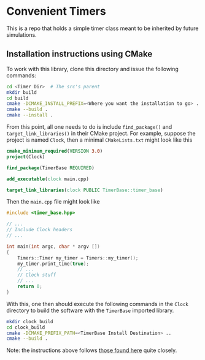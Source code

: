 # Convenient Timers

This is a repo that holds a simple timer class meant to be inherited by future simulations.

## Installation instructions using CMake

To work with this library, clone this directory and issue the following commands:

```bash
cd <Timer Dir>  # The src's parent
mkdir build
cd build
cmake -DCMAKE_INSTALL_PREFIX=<Where you want the installation to go> ..
cmake --build . 
cmake --install . 
```

From this point, all one needs to do is include `find_package()` and `target_link_libraries()` in their CMake project. For example, suppose the project is named `Clock`, then a minimal `CMakeLists.txt` might look like this

```cmake
cmake_minimum_required(VERSION 3.0)
project(Clock)

find_package(TimerBase REQUIRED)

add_executable(clock main.cpp)

target_link_libraries(clock PUBLIC TimerBase::timer_base)
```

Then the `main.cpp` file might look like

```cpp
#include <timer_base.hpp>

// ...
// Include Clock headers
// ...

int main(int argc, char * argv [])
{
    Timers::Timer my_timer = Timers::my_timer();
    my_timer.print_time(true);
    // ...
    // Clock stuff
    // ...
    return 0;
}
```

With this, one then should execute the following commands in the `Clock` directory to build the software with the `TimerBase` imported library.

```bash
mkdir clock_build
cd clock_build
cmake -DCMAKE_PREFIX_PATH=<TimerBase Install Destination> ..
cmake --build . 
```

Note: the instructions above follows [those found here](https://cmake.org/cmake/help/git-stage/guide/importing-exporting/index.html#exporting-targets) quite closely.